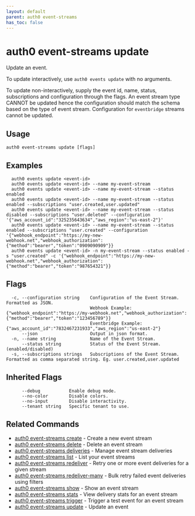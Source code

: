 ```yaml
---
layout: default
parent: auth0 event-streams
has_toc: false
---
```

# auth0 event-streams update

Update an event.

To update interactively, use `auth0 events update` with no arguments.

To update non-interactively, supply the event id, name, status, subscriptions and configuration through the flags. An event stream type CANNOT be updated hence the configuration should match the schema based on the type of event stream. Configuration for `eventbridge` streams cannot be updated.

## Usage
```
auth0 event-streams update [flags]
```

## Examples

```
  auth0 events update <event-id>
  auth0 events update <event-id> --name my-event-stream
  auth0 events update <event-id> --name my-event-stream --status enabled
  auth0 events update <event-id> --name my-event-stream --status enabled --subscriptions "user.created,user.updated"
  auth0 events update <event-id> --name my-event-stream --status disabled --subscriptions "user.deleted" --configuration '{"aws_account_id":"325235643634","aws_region":"us-east-2"}'
  auth0 events update <event-id> --name my-event-stream --status enabled --subscriptions "user.created" --configuration '{"webhook_endpoint":"https://my-new-webhook.net","webhook_authorization":{"method":"bearer","token":"0909090909"}}
  auth0 events update <event-id> -n my-event-stream --status enabled -s "user.created" -c '{"webhook_endpoint":"https://my-new-webhook.net","webhook_authorization":{"method":"bearer","token":"987654321"}}
```


## Flags

```
  -c, --configuration string    Configuration of the Event Stream. Formatted as JSON. 
                                Webhook Example: {"webhook_endpoint":"https://my-webhook.net","webhook_authorization":{"method":"bearer","token":"123456789"}} 
                                Eventbridge Example: {"aws_account_id":"7832467231933","aws_region":"us-east-2"}
      --json                    Output in json format.
  -n, --name string             Name of the Event Stream.
      --status string           Status of the Event Stream. (enabled/disabled)
  -s, --subscriptions strings   Subscriptions of the Event Stream. Formatted as comma separated string. Eg. user.created,user.updated
```


## Inherited Flags

```
      --debug           Enable debug mode.
      --no-color        Disable colors.
      --no-input        Disable interactivity.
      --tenant string   Specific tenant to use.
```


## Related Commands

- [auth0 event-streams create](auth0_event-streams_create.md) - Create a new event stream
- [auth0 event-streams delete](auth0_event-streams_delete.md) - Delete an event stream
- [auth0 event-streams deliveries](auth0_event-streams_deliveries.md) - Manage event stream deliveries
- [auth0 event-streams list](auth0_event-streams_list.md) - List your event streams
- [auth0 event-streams redeliver](auth0_event-streams_redeliver.md) - Retry one or more event deliveries for a given stream
- [auth0 event-streams redeliver-many](auth0_event-streams_redeliver-many.md) - Bulk retry failed event deliveries using filters
- [auth0 event-streams show](auth0_event-streams_show.md) - Show an event stream
- [auth0 event-streams stats](auth0_event-streams_stats.md) - View delivery stats for an event stream
- [auth0 event-streams trigger](auth0_event-streams_trigger.md) - Trigger a test event for an event stream
- [auth0 event-streams update](auth0_event-streams_update.md) - Update an event


